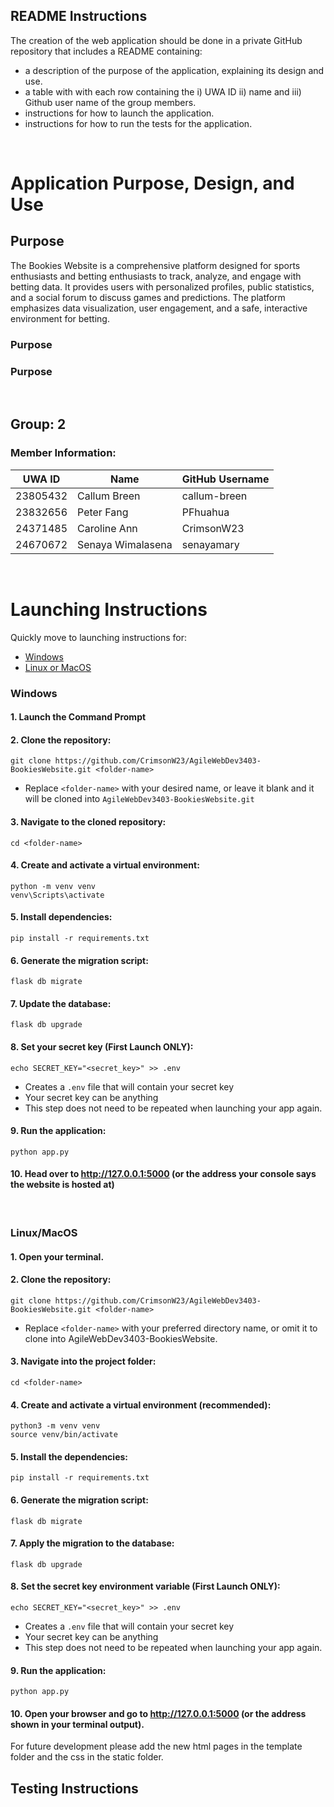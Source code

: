 ## README Instructions
The creation of the web application should be done in a private GitHub repository that includes a README containing:
- a description of the purpose of the application, explaining its design and use.
- a table with with each row containing the i) UWA ID ii) name and iii) Github user name of the group members.
- instructions for how to launch the application.
- instructions for how to run the tests for the application.
<br>

# Application Purpose, Design, and Use

## Purpose
The Bookies Website is a comprehensive platform designed for sports enthusiasts and betting enthusiasts to track, analyze, and engage with betting data. It provides users with personalized profiles, public statistics, and a social forum to discuss games and predictions. The platform emphasizes data visualization, user engagement, and a safe, interactive environment for betting.

### Purpose


### Purpose


 
<br>

## Group: 2
### Member Information:
| UWA ID  | Name             | GitHub Username |
|---------|------------------|-----------------|
|23805432 |Callum Breen      |callum-breen     |
|23832656 |Peter Fang        |PFhuahua         |
|24371485 |Caroline Ann      |CrimsonW23       |
|24670672 |Senaya Wimalasena |senayamary       |
<br>

# Launching Instructions
Quickly move to launching instructions for:
- [Windows](#windows)
- [Linux or MacOS](#linuxmacos)

### Windows<br>
#### 1. Launch the Command Prompt<br>

#### 2. Clone the repository:
    git clone https://github.com/CrimsonW23/AgileWebDev3403-BookiesWebsite.git <folder-name>
   - Replace `<folder-name>` with your desired name, or leave it blank and it will be cloned into `AgileWebDev3403-BookiesWebsite.git`<br>
   
#### 3. Navigate to the cloned repository:
    cd <folder-name>
   
#### 4. Create and activate a virtual environment:
    python -m venv venv
    venv\Scripts\activate
  
#### 5. Install dependencies:
    pip install -r requirements.txt

#### 6. Generate the migration script:
    flask db migrate

#### 7. Update the database:
    flask db upgrade

#### 8. Set your secret key (First Launch ONLY):
    echo SECRET_KEY="<secret_key>" >> .env
   - Creates a `.env` file that will contain your secret key
   - Your secret key can be anything
   - This step does not need to be repeated when launching your app again.<br>
   
#### 9. Run the application:
    python app.py

#### 10. Head over to http://127.0.0.1:5000 (or the address your console says the website is hosted at)<br>

<br>

### Linux/MacOS
#### 1. Open your terminal.

#### 2. Clone the repository:
    git clone https://github.com/CrimsonW23/AgileWebDev3403-BookiesWebsite.git <folder-name>
   - Replace `<folder-name>` with your preferred directory name, or omit it to clone into AgileWebDev3403-BookiesWebsite.

#### 3. Navigate into the project folder:<br>
    cd <folder-name>
   
#### 4. Create and activate a virtual environment (recommended):<br>
    python3 -m venv venv
    source venv/bin/activate
   
#### 5. Install the dependencies:<br>
    pip install -r requirements.txt
   
#### 6. Generate the migration script:<br>
    flask db migrate
   
#### 7. Apply the migration to the database:<br>
    flask db upgrade
   
#### 8. Set the secret key environment variable (First Launch ONLY):
    echo SECRET_KEY="<secret_key>" >> .env
   - Creates a `.env` file that will contain your secret key
   - Your secret key can be anything
   - This step does not need to be repeated when launching your app again.<br>

#### 9. Run the application:<br>
    python app.py

#### 10. Open your browser and go to http://127.0.0.1:5000 (or the address shown in your terminal output).<br>

For future development please add the new html pages in the template folder and the css in the static folder.
<br>

## Testing Instructions
<br>

